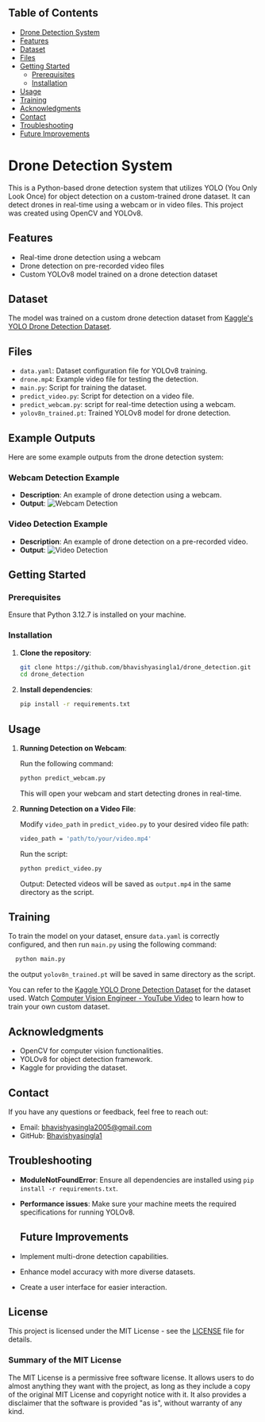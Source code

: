 ## Table of Contents
- [Drone Detection System](#drone-detection-system)
- [Features](#features)
- [Dataset](#dataset)
- [Files](#files)
- [Getting Started](#getting-started)
  - [Prerequisites](#prerequisites)
  - [Installation](#installation)
- [Usage](#usage)
- [Training](#training)
- [Acknowledgments](#acknowledgments)
- [Contact](#contact)
- [Troubleshooting](#troubleshooting)
- [Future Improvements](#future-improvements)

# Drone Detection System

This is a Python-based drone detection system that utilizes YOLO (You Only Look Once) for object detection on a custom-trained drone dataset. It can detect drones in real-time using a webcam or in video files. This project was created using OpenCV and YOLOv8.

## Features

- Real-time drone detection using a webcam
- Drone detection on pre-recorded video files
- Custom YOLOv8 model trained on a drone detection dataset

## Dataset

The model was trained on a custom drone detection dataset from [Kaggle's YOLO Drone Detection Dataset](https://www.kaggle.com/datasets/muki2003/yolo-drone-detection-dataset).

## Files

- `data.yaml`: Dataset configuration file for YOLOv8 training.
- `drone.mp4`: Example video file for testing the detection.
- `main.py`: Script for training the dataset.
- `predict_video.py`: Script for detection on a video file.
- `predict_webcam.py`: script for real-time detection using a webcam.
- `yolov8n_trained.pt`: Trained YOLOv8 model for drone detection.

## Example Outputs
Here are some example outputs from the drone detection system:

### Webcam Detection Example
- **Description**: An example of drone detection using a webcam.
- **Output**:
![Webcam Detection](path/to/webcam_detection_example.jpg)

### Video Detection Example
- **Description**: An example of drone detection on a pre-recorded video.
- **Output**:
![Video Detection]()

## Getting Started

### Prerequisites
Ensure that Python 3.12.7 is installed on your machine.

### Installation

1. **Clone the repository**:
   ```bash
   git clone https://github.com/bhavishyasingla1/drone_detection.git
   cd drone_detection
   ```
2. **Install dependencies**:
      ```bash
      pip install -r requirements.txt
      ```
      
## Usage

1. **Running Detection on Webcam**:

   Run the following command:
   ```bash
   python predict_webcam.py
   ```
   This will open your webcam and start detecting drones in real-time.

3. **Running Detection on a Video File**:

   Modify `video_path` in `predict_video.py` to your desired video file path:
   ```bash
   video_path = 'path/to/your/video.mp4'
   ```
  
   Run the script:
    ```bash
   python predict_video.py
   ```
   Output: Detected videos will be saved as `output.mp4` in the same directory as the script.

## Training
To train the model on your dataset, ensure `data.yaml` is correctly configured, and then run `main.py` using the following command:

 ```bash
   python main.py
   ```
the output `yolov8n_trained.pt` will be saved in same directory as the script.

You can refer to the [Kaggle YOLO Drone Detection Dataset](https://www.kaggle.com/datasets/muki2003/yolo-drone-detection-dataset) for the dataset used. Watch [Computer Vision Engineer - YouTube Video](https://www.youtube.com/watch?v=m9fH9OWn8YM) to learn how to train your own custom dataset.

## Acknowledgments
- OpenCV for computer vision functionalities.
- YOLOv8 for object detection framework.
- Kaggle for providing the dataset. 

## Contact
If you have any questions or feedback, feel free to reach out:
- Email: [bhavishyasingla2005@gmail.com](mailto:bhavishyasingla2005@gmail.com)
- GitHub: [Bhavishyasingla1](https://github.com/bhavishyasingla1)

## Troubleshooting
- **ModuleNotFoundError**: Ensure all dependencies are installed using `pip install -r requirements.txt`.
- **Performance issues**: Make sure your machine meets the required specifications for running YOLOv8.

  ## Future Improvements
- Implement multi-drone detection capabilities.
- Enhance model accuracy with more diverse datasets.
- Create a user interface for easier interaction.

## License
This project is licensed under the MIT License - see the [LICENSE](LICENSE) file for details.

### Summary of the MIT License
The MIT License is a permissive free software license. It allows users to do almost anything they want with the project, as long as they include a copy of the original MIT License and copyright notice with it. It also provides a disclaimer that the software is provided "as is", without warranty of any kind.













   


